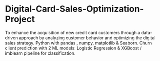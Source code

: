 # Digital-Card-Sales-Optimization-Project

To enhance the acquisition of new credit card customers through a data-driven approach by analyzing customer behavior and optimizing the digital sales strategy.
Python with pandas , numpy, matplotlib & Seaborn.
Churn client prediction with 2 ML models: Logistic Regression & XGBoost / imblearn pipeline for classification.
